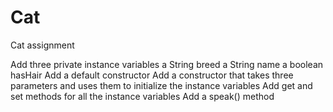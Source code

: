# Cat
Cat assignment

Add three private instance variables
  a String breed
  a String name
  a boolean hasHair
Add a default constructor
Add a constructor that takes three parameters and uses them to initialize the instance variables
Add get and set methods for all the instance variables
Add a speak() method

